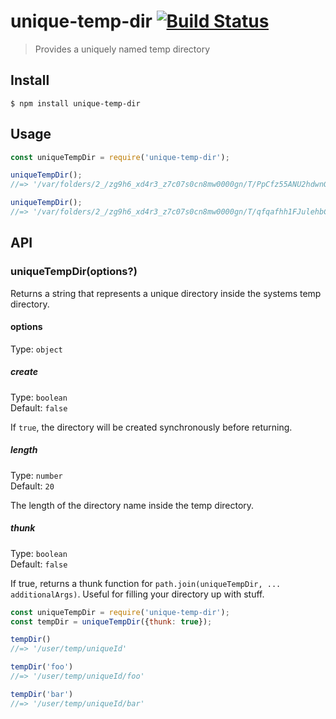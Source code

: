 # unique-temp-dir [![Build Status](https://travis-ci.org/avajs/unique-temp-dir.svg?branch=master)](https://travis-ci.org/avajs/unique-temp-dir)

> Provides a uniquely named temp directory

## Install

```
$ npm install unique-temp-dir
```

## Usage

```js
const uniqueTempDir = require('unique-temp-dir');

uniqueTempDir();
//=> '/var/folders/2_/zg9h6_xd4r3_z7c07s0cn8mw0000gn/T/PpCfz55ANU2hdwnGzgny'

uniqueTempDir();
//=> '/var/folders/2_/zg9h6_xd4r3_z7c07s0cn8mw0000gn/T/qfqafhh1FJulehbCDAPk'
```

## API

### uniqueTempDir(options?)

Returns a string that represents a unique directory inside the systems temp directory.

#### options

Type: `object`

##### create

Type: `boolean`\
Default: `false`

If `true`, the directory will be created synchronously before returning.

##### length

Type: `number`\
Default: `20`

The length of the directory name inside the temp directory.

##### thunk

Type: `boolean`\
Default: `false`

If true, returns a thunk function for `path.join(uniqueTempDir, ... additionalArgs)`. Useful for filling your directory up with stuff.

```js
const uniqueTempDir = require('unique-temp-dir');
const tempDir = uniqueTempDir({thunk: true});

tempDir()
//=> '/user/temp/uniqueId'

tempDir('foo')
//=> '/user/temp/uniqueId/foo'

tempDir('bar')
//=> '/user/temp/uniqueId/bar'
```
